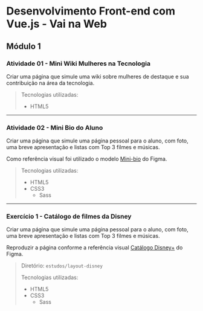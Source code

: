 # Desenvolvimento Front-end com Vue.js - Vai na Web

## Módulo 1

### Atividade 01 - Mini Wiki Mulheres na Tecnologia 

Criar uma página que simule uma wiki sobre mulheres de destaque e sua contribuição na área da tecnologia.

> Tecnologias utilizadas:
> * HTML5
---

### Atividade 02 - Mini Bio do Aluno 

Criar uma página que simule uma página pessoal para o aluno, com foto, uma breve apresentação e listas com Top 3 filmes e músicas.

Como referência visual foi utilizado o modelo [Mini-bio](https://www.figma.com/design/OUyiTYZmDxGhl8o5mKBuaU/Mini-bio-(Copy)?node-id=0-1&t=CI5u2aNgKCsLpetC-0) do Figma.

> Tecnologias utilizadas:
> * HTML5
> * CSS3
>   * Sass
---

### Exercício 1 - Catálogo de filmes da Disney 

Criar uma página que simule uma página pessoal para o aluno, com foto, uma breve apresentação e listas com Top 3 filmes e músicas.

Reproduzir a página conforme a referência visual [Catálogo Disney+](https://www.figma.com/design/xfz72ArMARKGUGeog126Ki/Desafio-2?node-id=1-2&t=4OZcKDttLHjkVkfd-0) do Figma.

> Diretório: `estudos/layout-disney`
>
> Tecnologias utilizadas:
> * HTML5
> * CSS3
>   * Sass

